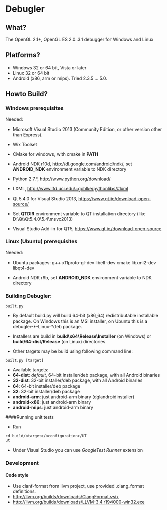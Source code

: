 # Debugler

## What?

The OpenGL 2.1+, OpenGL ES 2.0..3.1 debugger for Windows and Linux

## Platforms?
* Windows 32 or 64 bit, Vista or later
* Linux 32 or 64 bit
* Android (x86, arm or mips). Tried 2.3.5 ... 5.0.

## Howto Build?

### Windows prerequisites

Needed: 
 * Microsoft Visual Studio 2013 (Community Edition, or other version other than Express).
 
 * Wix Toolset
 
 * CMake for windows, with cmake in <b>PATH</b>
 
 * Android NDK r10d, http://dl.google.com/android/ndk/, set <b>ANDROID_NDK</b> environment variable to NDK directory

 * Python 2.7.*, http://www.python.org/download/
 
 * LXML, http://www.lfd.uci.edu/~gohlke/pythonlibs/#lxml

 * Qt 5.4.0 for Visual Studio 2013, https://www.qt.io/download-open-source/

 * Set <b>QTDIR</b> environment variable to QT installation directory (like D:\Qt\Qt5.4.0\5.4\msvc2013)
 
 * Visual Studio Add-in for QT5, https://www.qt.io/download-open-source


### Linux (Ubuntu) prerequisites

Needed: 
  * Ubuntu packages: g++ x11proto-gl-dev libelf-dev cmake libxml2-dev libqt4-dev
   
  * Android NDK r9b, set <b>ANDROID_NDK</b> environment variable to NDK directory
 

### Building Debugler:

```
built.py
```
 
  * By default build.py will build 64-bit (x86_64) redistributable installable package. On Windows this is an MSI installer, on Ubuntu this is a debugler-*-Linux-*deb package.
  
  * Installers are build in <b>build\x64\Release\Installer</b> (on Windows) or  <b>build/64-dist/Release</b> (on Linux) directories.

  * Other targets may be build using following command line:

```
built.py [target]
```

  * Available targets: 
   * <b>64-dist</b>: *default*, 64-bit installer/deb package, with all Android binaries
   * <b>32-dist</b>: 32-bit installer/deb package, with all Android binaries
   * <b>64</b>: 64-bit installer/deb package
   * <b>32</b>: 32-bit installer/deb package
   * <b>android-arm</b>: just android-arm binary (dglandroidinstaller)
   * <b>android-x86</b>: just android-arm binary
   * <b>android-mips</b>: just android-arm binary
  

####Running unit tests

 * Run
```
cd build/<target>/<configuration>/UT
ut
```

 * Under Visual Studio you can use *GoogleTest Runner* extension

### Development
#### Code style
  * Use clanf-format from llvm project, use provided .clang_format definitions. 
   * http://llvm.org/builds/downloads/ClangFormat.vsix
   * http://llvm.org/builds/downloads/LLVM-3.4.r194000-win32.exe

